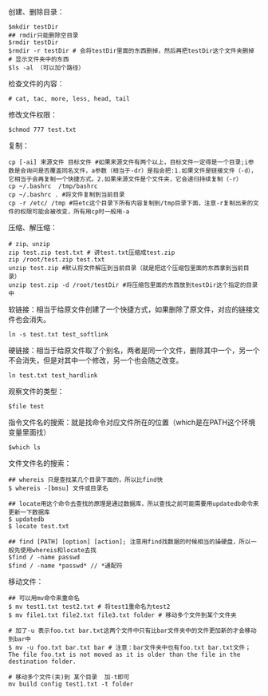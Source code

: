 创建、删除目录：

```shell
$mkdir testDir
## rmdir只能删除空目录
$rmdir testDir
$rmdir -r testDir # 会将testDir里面的东西删掉，然后再把testDir这个文件夹删掉
# 显示文件夹中的东西
$ls -al （可以加个路径）
```

检查文件的内容：

```shell
# cat, tac, more, less, head, tail
```

修改文件权限：

```shell
$chmod 777 test.txt
```

复制：

```shell
cp [-ai] 来源文件 目标文件 #如果来源文件有两个以上，目标文件一定得是一个目录;i参数是会询问是否覆盖同名文件，a参数（相当于-dr）是指会把:1.如果文件是链接文件（-d），它相当于会再复制一个快捷方式。2.如果来源文件是个文件夹，它会递归持续复制（-r）
cp ~/.bashrc  /tmp/bashrc 
cp ~/.bashrc . #将文件复制到当前目录
cp -r /etc/ /tmp #将etc这个目录下所有内容复制到/tmp目录下面，注意-r复制出来的文件的权限可能会被改变，所有用cp时一般用-a
```

压缩、解压缩：

```shell
# zip、unzip
zip test.zip test.txt # 讲test.txt压缩成test.zip
zip /root/test.zip test.txt
unzip test.zip #默认将文件解压到当前目录（就是把这个压缩包里面的东西拿到当前目录）
unzip test.zip -d /root/testDir #将压缩包里面的东西放到testDir这个指定的目录中
```

软链接：相当于给原文件创建了一个快捷方式，如果删除了原文件，对应的链接文件也会消失。

```shell
ln -s test.txt test_softlink
```

硬链接：相当于给原文件取了个别名，两者是同一个文件，删除其中一个，另一个不会消失，但是对其中一个修改，另一个也会随之改变。

```shell
ln test.txt test_hardlink
```

观察文件的类型：

```shell
$file test
```

指令文件名的搜索：就是找命令对应文件所在的位置（which是在PATH这个环境变量里面找）

```shell
$which ls
```

文件文件名的搜索：

```shell
## whereis 只是查找某几个目录下面的，所以比find快
$ whereis -[bmsu] 文件或目录名

## locate用这个命令去查找的原理是通过数据库，所以查找之前可能需要用updatedb命令来更新一下数据库  
$ updatedb
$ locate test.txt

## find [PATH] [option] [action]; 注意用find找数据的时候相当的操硬盘，所以一般先使用whereis和locate去找
$find / -name passwd
$find / -name *passwd* // *通配符

```

移动文件：

```shell
## 可以用mv命令来重命名
$ mv test1.txt test2.txt # 将test1重命名为test2
$ mv file1.txt file2.txt file3.txt folder # 移动多个文件到某个文件夹

# 加了-u 表示foo.txt bar.txt这两个文件中只有比bar文件夹中的文件更加新的才会移动到bar中
$ mv -u foo.txt bar.txt bar # 注意：bar文件夹中也有foo.txt bar.txt文件；The file foo.txt is not moved as it is older than the file in the destination folder.

# 移动多个文件(夹)到 某个目录  加-t即可
mv build config test1.txt -t folder
```

